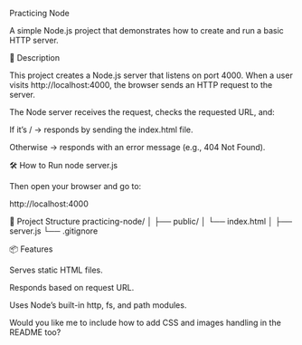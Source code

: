 Practicing Node

A simple Node.js project that demonstrates how to create and run a basic HTTP server.

🚀 Description

This project creates a Node.js server that listens on port 4000.
When a user visits http://localhost:4000, the browser sends an HTTP request to the server.

The Node server receives the request, checks the requested URL, and:

If it’s / → responds by sending the index.html file.

Otherwise → responds with an error message (e.g., 404 Not Found).

🛠️ How to Run
node server.js


Then open your browser and go to:

http://localhost:4000

📁 Project Structure
practicing-node/
│
├── public/
│   └── index.html
│
├── server.js
└── .gitignore

📦 Features

Serves static HTML files.

Responds based on request URL.

Uses Node’s built-in http, fs, and path modules.

Would you like me to include how to add CSS and images handling in the README too?
